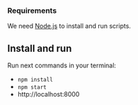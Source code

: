 ### Requirements

We need [Node.js](https://nodejs.org) to install and run scripts.

## Install and run

Run next commands in your terminal:

- `npm install`
- `npm start`
- http://localhost:8000